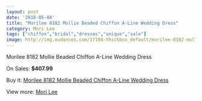 ```yaml
---
layout: post
date: '2018-05-04'
title: "Morilee 8182 Mollie Beaded Chiffon A-Line Wedding Dress"
category: Mori Lee
tags: ["chiffon","bridal","dresses","unique","sale"]
image: http://img.eudances.com/17104-thickbox_default/morilee-8182-mollie-beaded-chiffon-a-line-wedding-dress.jpg
---
```

Morilee 8182 Mollie Beaded Chiffon A-Line Wedding Dress

On Sales: **$407.99**
<a href="https://www.eudances.com/en/mori-lee/5000-morilee-8182-mollie-beaded-chiffon-a-line-wedding-dress.html"><amp-img layout="responsive" width="600" height="600" src="//img.eudances.com/17104-thickbox_default/morilee-8182-mollie-beaded-chiffon-a-line-wedding-dress.jpg" alt="Morilee 8182 Mollie Beaded Chiffon A-Line Wedding Dress 0" /></a>
<a href="https://www.eudances.com/en/mori-lee/5000-morilee-8182-mollie-beaded-chiffon-a-line-wedding-dress.html"><amp-img layout="responsive" width="600" height="600" src="//img.eudances.com/17107-thickbox_default/morilee-8182-mollie-beaded-chiffon-a-line-wedding-dress.jpg" alt="Morilee 8182 Mollie Beaded Chiffon A-Line Wedding Dress 1" /></a>
<a href="https://www.eudances.com/en/mori-lee/5000-morilee-8182-mollie-beaded-chiffon-a-line-wedding-dress.html"><amp-img layout="responsive" width="600" height="600" src="//img.eudances.com/17106-thickbox_default/morilee-8182-mollie-beaded-chiffon-a-line-wedding-dress.jpg" alt="Morilee 8182 Mollie Beaded Chiffon A-Line Wedding Dress 2" /></a>
<a href="https://www.eudances.com/en/mori-lee/5000-morilee-8182-mollie-beaded-chiffon-a-line-wedding-dress.html"><amp-img layout="responsive" width="600" height="600" src="//img.eudances.com/17105-thickbox_default/morilee-8182-mollie-beaded-chiffon-a-line-wedding-dress.jpg" alt="Morilee 8182 Mollie Beaded Chiffon A-Line Wedding Dress 3" /></a>

Buy it: [Morilee 8182 Mollie Beaded Chiffon A-Line Wedding Dress](https://www.eudances.com/en/mori-lee/5000-morilee-8182-mollie-beaded-chiffon-a-line-wedding-dress.html "Morilee 8182 Mollie Beaded Chiffon A-Line Wedding Dress")

View more: [Mori Lee](https://www.eudances.com/en/9-mori-lee "Mori Lee")